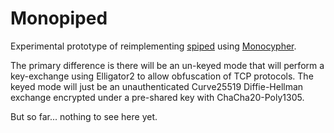 # Monopiped

Experimental prototype of reimplementing [spiped](https://www.tarsnap.com/spiped.html) using [Monocypher](https://monocypher.org/).

The primary difference is there will be an un-keyed mode that will perform a key-exchange using Elligator2 to allow obfuscation of TCP protocols. The keyed mode will just be an unauthenticated Curve25519 Diffie-Hellman exchange encrypted under a pre-shared key with ChaCha20-Poly1305.

But so far... nothing to see here yet.
